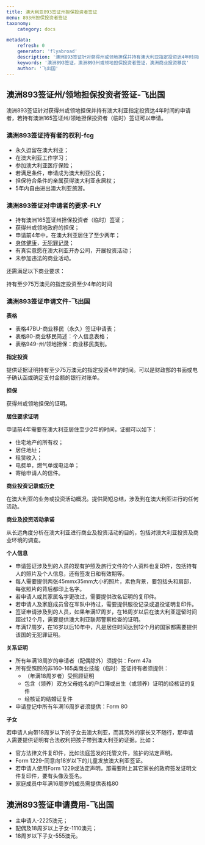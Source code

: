 ```yaml
---
title: 澳大利亚893签证州担保投资者签证
menu: 893州担保投资者签证
taxonomy:
    category: docs

metadata:
    refresh: 0
    generator: 'flyabroad'
    description: '澳洲893签证针对获得州或领地担保并持有澳大利亚指定投资达4年时间的申请者，若持有澳洲165签证州/领地担保投资者（临时）签证可以申请。'
    keywords: '澳洲893签证，澳洲893州或领地担保投资者签证，澳洲商业投资移民'
    author: '飞出国'
---
```


## 澳洲893签证州/领地担保投资者签证-飞出国

澳洲893签证针对获得州或领地担保并持有澳大利亚指定投资达4年时间的申请者，若持有澳洲165签证州/领地担保投资者（临时）签证可以申请。

### 澳洲893签证持有者的权利-fcg

* 永久逗留在澳大利亚；
* 在澳大利亚工作学习；
* 参加澳大利亚医疗保险；
* 若满足条件，申请成为澳大利亚公民；
* 担保符合条件的亲属获得澳大利亚永居权；
* 5年内自由进出澳大利亚旅游。

### 澳洲893签证对申请者的要求-FLY

* 持有澳洲165签证州担保投资者（临时）签证；
* 获得州或领地政府的担保；
* 申请前4年中，在澳大利亚居住了至少两年；
* [身体健康]，[无犯罪记录]；
* 有真实意愿在澳大利亚开办公司，开展投资活动；
* 未参加违法的商业活动。

还需满足以下商业要求：

持有至少75万澳元的指定投资至少4年的时间

### 澳洲893签证申请文件-飞出国

**表格**

* 表格47BU-商业移民（永久）签证申请表；
* 表格80-商业移民简述：个人信息表格；
* 表格949-州/领地担保：商业移民类别。

**指定投资**

提供证据证明持有至少75万澳元的指定投资4年的时间。可以是财政部的书面或电子确认函或确定支付金额的银行对账单。

**担保**

获得州或领地担保的证明。

**居住要求证明**

申请前4年需要在澳大利亚居住至少2年的时间，证据可以如下：

* 住宅地产的所有权；
* 居住地址；
* 租赁收入；
* 电费单，燃气单或电话单；
* 寄给申请人的信件。

**商业投资记录或历史**

在澳大利亚的业务或投资活动概况。提供简短总结，涉及到在澳大利亚进行的任何活动。

**商业及投资活动承诺**

从长远角度分析在澳大利亚进行商业及投资活动的目的，包括对澳大利亚投资及商业环境的调查。

**个人信息**

* 申请签证涉及到的人员的现有护照及旅行文件的个人资料也复印件，包括持有人的照片及个人信息，还有签发日和有效期等。
* 每人需要提供两张45mmx35mm大小的照片，素色背景，要包括头和肩部，每张照片的背后都印上名字。
* 若申请人或其家属名字更改过，需要提供改名证明的复印件。
* 若申请人及家庭成员曾在军队中待过，需要提供服役记录或退役证明复印件。
* 签证申请涉及到的人员，如果年满17周岁，在16周岁以后在澳大利亚逗留时间超过12个月，需要提供澳大利亚联邦警察检查的证明。
* 年满17周岁，在16岁以后10年中，凡是居住时间达到12个月的国家都需要提供该国的无犯罪证明。

**关系证明**

* 所有年满18周岁的申请者（配偶除外）须提供：Form 47a
* 所有受照顾的非160-165类商业技能（临时）签证持有者须提供：
  * （年满18周岁者）受照顾证明
  * 包含（领养）双方父母姓名的户口簿或出生（或领养）证明的经核证的复件
  * 经核证的结婚证复件
* 申请登记中所有年满16周岁者须提供：Form 80 

**子女**

若申请人向带18周岁以下的子女去澳大利亚，而其另外的家长又不随行，那申请人需要提供证明有合法权利把孩子带到澳大利亚的证据。比如：
* 官方法律文件复印件，比如法庭签发的托管文件，监护的法定声明。
* Form 1229-同意向18岁以下的儿童发放澳大利亚签证。
* 若申请人使用Form 1229或法定声明，那需要附上其它家长的政府签发证明文件复印件，要有头像及签名。
* 家庭成员中年满16周岁的成员需提供表格80

## 澳洲893签证申请费用-飞出国

* 主申请人-2225澳元；
* 配偶及18周岁以上子女-1110澳元；
* 18周岁以下子女-555澳元。

[身体健康]:/home/medical
[无犯罪记录]:/home/police
